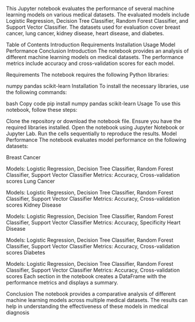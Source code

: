 This Jupyter notebook evaluates the performance of several machine learning models on various medical datasets. The evaluated models include Logistic Regression, Decision Tree Classifier, Random Forest Classifier, and Support Vector Classifier. The datasets used for evaluation cover breast cancer, lung cancer, kidney disease, heart disease, and diabetes.

Table of Contents
Introduction
Requirements
Installation
Usage
Model Performance
Conclusion
Introduction
The notebook provides an analysis of different machine learning models on medical datasets. The performance metrics include accuracy and cross-validation scores for each model.

Requirements
The notebook requires the following Python libraries:

numpy
pandas
scikit-learn
Installation
To install the necessary libraries, use the following commands:

bash
Copy code
pip install numpy pandas scikit-learn
Usage
To use this notebook, follow these steps:

Clone the repository or download the notebook file.
Ensure you have the required libraries installed.
Open the notebook using Jupyter Notebook or Jupyter Lab.
Run the cells sequentially to reproduce the results.
Model Performance
The notebook evaluates model performance on the following datasets:

Breast Cancer

Models: Logistic Regression, Decision Tree Classifier, Random Forest Classifier, Support Vector Classifier
Metrics: Accuracy, Cross-validation scores
Lung Cancer

Models: Logistic Regression, Decision Tree Classifier, Random Forest Classifier, Support Vector Classifier
Metrics: Accuracy, Cross-validation scores
Kidney Disease

Models: Logistic Regression, Decision Tree Classifier, Random Forest Classifier, Support Vector Classifier
Metrics: Accuracy, Specificity
Heart Disease

Models: Logistic Regression, Decision Tree Classifier, Random Forest Classifier, Support Vector Classifier
Metrics: Accuracy, Cross-validation scores
Diabetes

Models: Logistic Regression, Decision Tree Classifier, Random Forest Classifier, Support Vector Classifier
Metrics: Accuracy, Cross-validation scores
Each section in the notebook creates a DataFrame with the performance metrics and displays a summary.

Conclusion
The notebook provides a comparative analysis of different machine learning models across multiple medical datasets. The results can help in understanding the effectiveness of these models in medical diagnosis
